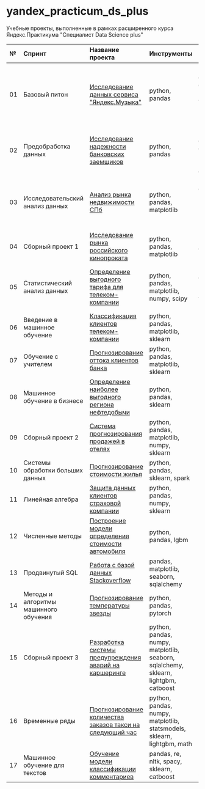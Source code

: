 # yandex_practicum_ds_plus
Учебные проекты, выполненные в рамках расширенного курса Яндекс.Практикума "Специалист Data Science plus"

| **№** | **Спринт** | **Название проекта** | **Инструменты** | **Задачи** |
| :---- | :------------- | :--------------------- | :------------------- | :--------------------- | 
| 01 | Базовый питон | [Исследование данных сервиса "Яндекс.Музыка"](01_yandex_music) | python, pandas | Обработка данных, дубликаты, пропуски, логическая индексация, группировка, сортировка |
| 02 | Предобработка данных | [Исследование надежности банковских заемщиков](02_bank_borrowers_reliability) | python, pandas | Обработка данных, дубликаты, пропуски, категоризация, декомпозиция |
| 03 | Исследовательский анализ данных | [Анализ рынка недвижимости СПб](03_real_estate) | python, pandas, matplotlib | Обработка данных, histogram, boxplot, scattermatrix, категоризация, scatterplot,  фрод-мониторинг |
| 04 | Сборный проект 1 | [Исследование рынка российского кинопроката](04_sborny_1) | python, pandas, matplotlib | Обработка данных, визуализация |
| 05 | Статистический анализ данных | [Определение выгодного тарифа для телеком-компании](05_telecom_tariff) | python, pandas, matplotlib, numpy, scipy | Обработка данных, histogram, boxplot, статистический тест, критерий Стьюдента |
| 06 | Введение в машинное обучение | [Классификация клиентов телеком-компании](06_telecom_clients) | python, pandas, matplotlib, sklearn | Классификация, подбор гиперпараметров, выбор модели МО |
| 07 | Обучение с учителем | [Прогнозирование оттока клиентов банка](07_bank_clients) | python, pandas, matplotlib, sklearn | Классификация, подбор гиперпараметров, выбор модели МО |
| 08 | Машинное обучение в бизнесе | [Определение наиболее выгодного региона нефтедобычи](08_oil_region) | python, pandas, sklearn | Регрессия, разработка бизнес-модели, бутстреп |
| 09 | Сборный проект 2 | [Система прогнозирования продажей в отелях](09_sborny_2) | python, pandas, matplotlib, numpy, sklearn | Классификация, бизнес модель |
| 10 | Системы обработки больших данных | [Прогнозирование стоимости жилья](10_real_estate_cost) | python, pandas, sklearn, spark | Большие данные, Spark |
| 11 | Линейная алгебра | [Защита данных клиентов страховой компании](11_insurance_clients) | python, pandas, numpy, sklearn | Линейная алгебра, регрессия |
| 12 | Численные методы | [Построение модели определения стоимости автомобиля](12_car_price_prediction) | python, pandas, lgbm | Градиентный бустинг, регрессия |
| 13 | Продвинутый SQL | [Работа с базой данных Stackoverflow](13_advanced_sql_practice) | pandas, matplotlib, seaborn, sqlalchemy | Базы данных, SQL-запросы, визуализация |
| 14 | Методы и алгоритмы машинного обучения | [Прогнозирование температуры звезды](14_star_temperature) | python, pandas, pytorch | Нейронные сети |
| 15 | Сборный проект 3 | [Разработка системы предупреждения аварий на каршеринге](15_sborny_3) | python, pandas, numpy, matplotlib, seaborn, sqlalchemy, sklearn, lightgbm, catboost | Базы данных, синтез признаков |
| 16 | Временные ряды | [Прогнозирование количества заказов такси на следующий час](16_taxi_prediction) | python, pandas, numpy, matplotlib, statsmodels, sklearn, lightgbm, math | временные ряды, регрессия, предсказания |
| 17 | Машинное обучение для текстов | [Обучение модели классификации комментариев](17_comments_classifier) | pandas, re, nltk, spacy, sklearn, catboost | Обработка естественного языка, NLP |
